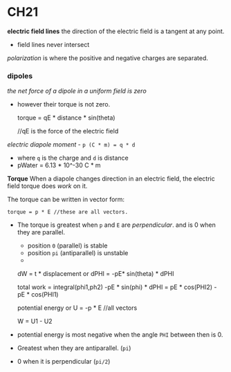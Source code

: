 # CH21

**electric field lines** the direction of the electric field is a tangent at any point.
- field lines never intersect

*polarization* is where the positive and negative charges are separated.

### dipoles

*the net force of a dipole in a uniform field is zero*
- however their torque is not zero.


    torque = qE * distance * sin(theta)

    //qE is the force of the electric field

*electric diapole moment* - `p (C * m) = q * d`
- where `q` is the charge and `d` is distance
- pWater = 6.13 * 10^-30 C * m

**Torque**
When a diapole changes direction in an electric field, the electric field torque does *work* on it.

The torque can be written in vector form:

    torque = p * E //these are all vectors.

- The torque is greatest when `p` and `E` are *perpendicular*. and is 0 when they are parallel.
  - position `0` (parallel) is stable
  - position `pi` (antiparallel) is unstable
  - 


    dW = t * displacement or dPHI = -pE* sin(theta) * dPHI

    total work = integral(phi1,ph2) -pE * sin(phi) * dPHI
               = pE * cos(PHI2) - pE * cos(PHI1)

    potential energy or U = -p * E //all vectors

    W = U1 - U2

- potential energy is most negative when the angle `PHI` between then is 0.
- Greatest when they are antiparallel. (`pi`)
- 0 when it is perpendicular (`pi/2`)
